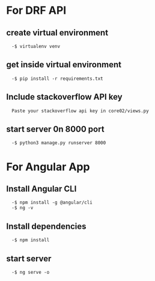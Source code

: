 
# For DRF API
 
## create virtual environment 
      -$ virtualenv venv
      
## get inside virtual environment
      -$ pip install -r requirements.txt
      
## Include stackoverflow API key
      Paste your stackoverflow api key in core02/views.py 
      
## start server 0n 8000 port 
      -$ python3 manage.py runserver 8000
      

# For Angular App

## Install Angular CLI
      -$ npm install -g @angular/cli
      -$ ng -v
      
## Install dependencies
      -$ npm install
      
## start server
      -$ ng serve -o
